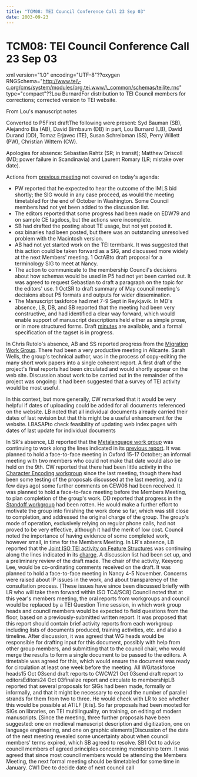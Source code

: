 ```yaml
---
title: "TCM08: TEI Council Conference Call 23 Sep 03"
date: 2003-09-23
---
```

# TCM08: TEI Council Conference Call 23 Sep 03
﻿xml version\="1\.0" encoding\="UTF\-8"??oxygen RNGSchema\="http://www.tei\-c.org/cms/system/modules/org.tei.www/\_common/schemas/teilite.rnc" type\="compact"??Lou BurnardFor distribution to TEI Council members for
 corrections; corrected version to TEI website.


From Lou's manuscript notes

Converted to P5First draftThe following were present: Syd Bauman (SB), Alejandro Bia (AB), David
 Birnbaum (DB) in part, Lou Burnard (LB), David 
Durand (DD), Tomaz Erjavec (TE), 
Susan Schreibman (SS), Perry Willett (PW),
 Christian Wittern (CW).
 


Apologies for absence: Sebastian Rahtz (SR; in transit); 
Matthew Driscoll (MD; power failure in Scandinavia) and Laurent Romary
(LR; mistake over date).


Actions from [previous meeting](/Activities/Council/Meetings/tcm07.xml) not covered on today's agenda:
 + PW reported that he expected to hear the outcome of the
 IMLS bid shortly; the SIG would in any case proceed, as would the
 meeting timetabled for the end of October in Washington. Some Council
members had not yet been added to the discussion list.
+ The editors reported that some progress had been made on EDW79
and on sample CE tagdocs, but the actions were incomplete.
+ SB had drafted the posting about TE usage, but not yet posted
it.
+ osx binaries had been posted, but there was an outstanding
unresolved problem with the Macintosh version.
+ AB had not yet started work on the TEI termbank. It was suggested
that this action could be taken forward as a SIG, and discussed more
widely at the next Members' meeting. 1
OctABto draft proposal for a terminology SIG to
meet at Nancy.
+ The action to communicate to the membership Council's decisions about how
schemas would be used in P5 had not yet been carried out. It was
agreed to request Sebastian to draft a paragraph on the topic for the
editors' use. 1 OctSR
to draft summary of May council meeting's decisions about P5 formats and outputs
for wider dissemination.
+ The Manuscript taskforce had met 7\-9 Sept in Reykjavik. In MD's
absence, LB, DB, and SB reported that the meeting had been very
constructive, and had identified a clear way forward, which would
enable support of manuscript descriptions held either as simple prose,
or in more structured forms. Draft [minutes](https://www.tei-c.org/Vault/Workgroups/MS/msm01.xml) are available, and a
formal specification of the tagset is in progress.

In Chris Rutolo's absence, AB and SS reported progress
from the [Migration Work
Group](/activities/MI/). There had been a very productive meeting in
Alicante. Sarah Wells, the group's technical author, was in the
process of copy\-editing the many short work papers into a single
coherent report. A first draft of the project's final reports had been
circulated and would shortly appear on the web site. Discussion about
work to be carried out in the remainder of the project was ongoing: it
had been suggested that a survey of TEI activity would be most
useful. 

In this context, but more generally, CW remarked that
it would be very helpful if dates of uploading could be added for all
documents referenced on the website. LB noted that all individual
documents already carried their dates of last revision but that this might be
a useful enhancement for the website. LBASAPto check feasibility
of updating web index pages
with dates of last update for individual documents

In SR's absence, LB reported that the [Metalanguage work group](https://www.tei-c.org/Vault/Workgroups/META/) was continuing
to work along the lines indicated in its [previous report](https://www.tei-c.org/Vault/Workgroups/META/mew01.html). It was
planned to hold a face\-to\-face meeting in Oxford 15\-17 October; an
informal meeting with two members who could not make that date would
also be held on the 9th. CW reported that there had been little activity in the [Character Encoding workgroup](/activities/CE/) since the
last meeting, though there had been some testing of the proposals
discussed at the last meeting, and (a few days ago) some further
comments on CEW06 had been received. It was planned to hold a
face\-to\-face meeting before the Members Meeting, to plan completion of
the group's work. DD reported that progress in the [Standoff workgroup](/activities/SO/) had been
rotten. He would make a further effort to motivate the group
into finishing the work done so far, which was still close to
completion, and addressed the original charge of the group. The
group's mode of operation, exclusively relying on regular phone
calls, had not proved to be very effective, although it had the merit of
low cost. Council noted the importance of having evidence of some
completed work, however small, in time for the Members Meeting. In LR's absence, LB reported that the [Joint ISO TEI activity on Feature Structures](https://www.tei-c.org/Vault/Workgroups/FS/) was continuing
 along the lines indicated in its [charge](https://www.tei-c.org/Vault/Workgroups/FS/tcw01.html). A discussion list had
been set up, and a preliminary review of the draft made. The chair of
the activity, Keeyong Lee, would be co\-ordinating comments received on
the draft. It was planned to hold a face\-to\-face meeting in Nancy 4\-5
November. Concerns were raised about IP issues in the work, and about
transparency of the consultation process. \[These issues have since
been discussed briefly with LR who will take them forward within ISO
TC4/SC8] Council noted that at this year's members
meeting, the oral reports from workgroups and council would be
replaced by a TEI Question Time session, in which work group heads and council
members would be expected to field questions from the floor, based on
a previously\-submitted written report. It was proposed that this
report should contain brief activity reports from each workgroup
including lists of documents produced, training activities, etc. and
also a timeline. After discussion, it was agreed that WG heads would
be responsible for drafting input for this document, possibly with
help from other group members, and submitting that to the council
chair, who would merge the results to form a single document to be
passed to the editors. A timetable was agreed for this, which would
ensure the document was ready for circulation at least one week before
the meeting. All WG/taskforce
heads15 Oct 03send draft reports to CWCW21 Oct 03send draft report to editorsEditors24 Oct
03finalize report and circulate to membershipLB reported that several proposals for SIGs had been made,
formally or informally, and that it might be necessary to expand the
number of parallel strands for them from two to three. He would check
with LR to see whether this would be possible at ATILF \[it is]. So far
proposals had been mooted for SIGs on libraries, on TEI
multilinguality, on training, on editing of modern manuscripts. \[Since
the meeting, three further proposals have been suggested: one on medieval manuscript
description and digitization, one on language engineering, and one on
graphic elements]Discussion of the date of the next meeting revealed some
uncertainty about when council members' terms expired, which SB agreed
to resolve. SB1 Oct to
advise council members of agreed principles concerning membership
term. It was agreed that since most council members would be
attending the Members Meeting, the next formal meeting should be timetabled
for some time in January.
CW1 Dec to decide date
of next council call

